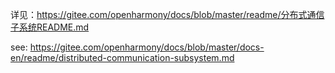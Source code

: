 详见：https://gitee.com/openharmony/docs/blob/master/readme/分布式通信子系统README.md

see: https://gitee.com/openharmony/docs/blob/master/docs-en/readme/distributed-communication-subsystem.md
